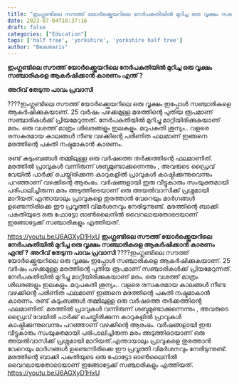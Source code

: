 ```yaml
---
title: "ഇംഗ്ലണ്ടിലെ സൗത്ത് യോർക്ക്ഷെയറിലെ നേർപകുതിയിൽ മുറിച്ച ഒരു വൃക്ഷം സഞ്ചാരികളെ ആകർഷിക്കാൻ കാരണം എന്ത് ?"
date: 2023-07-04T10:37:16
draft: false
categories: ["Education"]
tags: ['half tree', 'yorkshire', 'yorkshire half tree']
author: "Beaumaris"
---
```


<strong>ഇംഗ്ലണ്ടിലെ സൗത്ത് യോർക്ക്ഷെയറിലെ നേർപകുതിയിൽ മുറിച്ച ഒരു വൃക്ഷം സഞ്ചാരികളെ ആകർഷിക്കാൻ കാരണം എന്ത് ?</strong>

<strong>അറിവ് തേടുന്ന പാവം പ്രവാസി</strong>

????ഇംഗ്ലണ്ടിലെ സൗത്ത് യോർക്ക്ഷെയറിലെ ഒരു വൃക്ഷം ഇപ്പോൾ സഞ്ചാരികളെ ആകർഷിക്കുകയാണ്. 25 വർഷം പഴക്കമുള്ള മരത്തിന്റെ പുതിയ രൂപമാണ് സഞ്ചാരികൾക്ക് പ്രിയമേറുന്നത്. നേർപകുതിയിൽ മുറിച്ചു മാറ്റിയിരിക്കുകയാണ് മരം. ഒരു വശത്ത് മാത്രം ശിഖരങ്ങളും ഇലകളും. മറുപകുതി ശൂന്യം.. വളരെ രസകരമായ കാലങ്ങൾ നീണ്ട വഴക്കിന്റെ പരിണിത ഫലമാണ് ഇങ്ങനെ മരത്തിന്റെ പകുതി നഷ്ടമാകാൻ കാരണം.

രണ്ട് കുടുംബങ്ങൾ തമ്മിലുള്ള ഒരു വർഷത്തെ തർക്കത്തിന്റെ ഫലമാണിത്. മരത്തിൽ പ്രാവുകൾ വന്നിരുന്ന് ശബ്ദമുണ്ടാക്കുന്നെന്നും , അവരുടെ ഡ്രൈവ് വേയിൽ പാർക്ക് ചെയ്തിരിക്കുന്ന കാറുകളിൽ പ്രാവുകൾ കാഷ്ഠിക്കുന്നുവെന്നും പറഞ്ഞാണ് വഴക്കിന്റെ ആരംഭം. വർഷങ്ങളായി ഇരു വീട്ടുകാരും സംയുക്തമായി പരിപാലിച്ചിരുന്ന മരം അടുത്തിടെയാണ് ഒരു അയൽവാസിക്ക് പ്രശ്നമായി മാറിയത്.എന്തായാലും പ്രാവുകളെ തുരത്താൻ വേറെയും മാർഗങ്ങൾ ഉണ്ടെന്നിരിക്കെ ഈ പ്രവൃത്തി വിമർശനവും നേരിടുന്നുണ്ട്. മരത്തിന്റെ ബാക്കി പകുതിയുടെ ഒരു ഫോട്ടോ ഓൺ‌ലൈനിൽ വൈറലായതോടെയാണ് ഇങ്ങോട്ടേക്ക് സഞ്ചാരികളും എത്തിയത്.

https://youtu.be/J6AGXyD1HxU
**ഇംഗ്ലണ്ടിലെ സൗത്ത് യോർക്ക്ഷെയറിലെ നേർപകുതിയിൽ മുറിച്ച ഒരു വൃക്ഷം സഞ്ചാരികളെ ആകർഷിക്കാൻ കാരണം എന്ത് ?** **അറിവ് തേടുന്ന പാവം പ്രവാസി** ????ഇംഗ്ലണ്ടിലെ സൗത്ത് യോർക്ക്ഷെയറിലെ ഒരു വൃക്ഷം ഇപ്പോൾ സഞ്ചാരികളെ ആകർഷിക്കുകയാണ്. 25 വർഷം പഴക്കമുള്ള മരത്തിന്റെ പുതിയ രൂപമാണ് സഞ്ചാരികൾക്ക് പ്രിയമേറുന്നത്. നേർപകുതിയിൽ മുറിച്ചു മാറ്റിയിരിക്കുകയാണ് മരം. ഒരു വശത്ത് മാത്രം ശിഖരങ്ങളും ഇലകളും. മറുപകുതി ശൂന്യം.. വളരെ രസകരമായ കാലങ്ങൾ നീണ്ട വഴക്കിന്റെ പരിണിത ഫലമാണ് ഇങ്ങനെ മരത്തിന്റെ പകുതി നഷ്ടമാകാൻ കാരണം. രണ്ട് കുടുംബങ്ങൾ തമ്മിലുള്ള ഒരു വർഷത്തെ തർക്കത്തിന്റെ ഫലമാണിത്. മരത്തിൽ പ്രാവുകൾ വന്നിരുന്ന് ശബ്ദമുണ്ടാക്കുന്നെന്നും , അവരുടെ ഡ്രൈവ് വേയിൽ പാർക്ക് ചെയ്തിരിക്കുന്ന കാറുകളിൽ പ്രാവുകൾ കാഷ്ഠിക്കുന്നുവെന്നും പറഞ്ഞാണ് വഴക്കിന്റെ ആരംഭം. വർഷങ്ങളായി ഇരു വീട്ടുകാരും സംയുക്തമായി പരിപാലിച്ചിരുന്ന മരം അടുത്തിടെയാണ് ഒരു അയൽവാസിക്ക് പ്രശ്നമായി മാറിയത്.എന്തായാലും പ്രാവുകളെ തുരത്താൻ വേറെയും മാർഗങ്ങൾ ഉണ്ടെന്നിരിക്കെ ഈ പ്രവൃത്തി വിമർശനവും നേരിടുന്നുണ്ട്. മരത്തിന്റെ ബാക്കി പകുതിയുടെ ഒരു ഫോട്ടോ ഓൺ‌ലൈനിൽ വൈറലായതോടെയാണ് ഇങ്ങോട്ടേക്ക് സഞ്ചാരികളും എത്തിയത്. https://youtu.be/J6AGXyD1HxU
